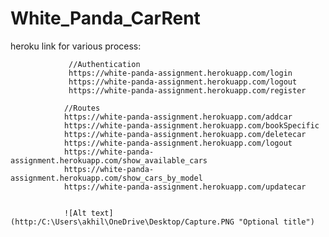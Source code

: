 # White_Panda_CarRent
heroku link for various process:

                 //Authentication 
                 https://white-panda-assignment.herokuapp.com/login
                 https://white-panda-assignment.herokuapp.com/logout
                 https://white-panda-assignment.herokuapp.com/register
                
                //Routes
                https://white-panda-assignment.herokuapp.com/addcar
                https://white-panda-assignment.herokuapp.com/bookSpecific
                https://white-panda-assignment.herokuapp.com/deletecar
                https://white-panda-assignment.herokuapp.com/logout
                https://white-panda-assignment.herokuapp.com/show_available_cars
                https://white-panda-assignment.herokuapp.com/show_cars_by_model
                https://white-panda-assignment.herokuapp.com/updatecar


                ![Alt text](http:/C:\Users\akhil\OneDrive\Desktop/Capture.PNG "Optional title")
